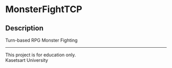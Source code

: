 # MonsterFightTCP

## Description
Turn-based RPG Monster Fighting

***
This project is for education only.\
Kasetsart University
